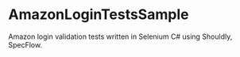 # AmazonLoginTestsSample

Amazon login validation tests written in Selenium C# using Shouldly, SpecFlow.
